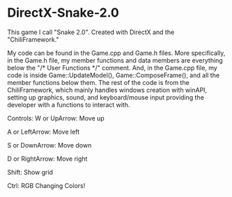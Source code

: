 # DirectX-Snake-2.0
This game I call "Snake 2.0". Created with DirectX and the "ChiliFramework."

My code can be found in the Game.cpp and Game.h files. More specifically, in the Game.h file, my member functions and data members are everything below the "/* User Functions  */" comment. And, in the Game.cpp file, my code is inside Game::UpdateModel(), Game::ComposeFrame(), and all the member functions below them. The rest of the code is from the ChiliFramework, which mainly handles windows creation with winAPI, setting up graphics, sound, and keyboard/mouse input providing the developer with a functions to interact with.

Controls:
W or UpArrow: Move up

A or LeftArrow: Move left

S or DownArrow: Move down

D or RightArrow: Move right

Shift: Show grid

Ctrl: RGB Changing Colors!
